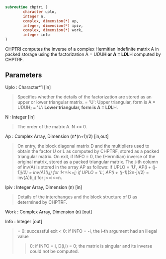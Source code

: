 ```fortran
subroutine chptri (
		character uplo,
		integer n,
		complex, dimension(*) ap,
		integer, dimension(*) ipiv,
		complex, dimension(*) work,
		integer info
)
```

 CHPTRI computes the inverse of a complex Hermitian indefinite matrix
 A in packed storage using the factorization A = U*D*U**H or
 A = L*D*L**H computed by CHPTRF.

## Parameters
Uplo : Character*1 [in]
> Specifies whether the details of the factorization are stored
> as an upper or lower triangular matrix.
> = 'U':  Upper triangular, form is A = U*D*U**H;
> = 'L':  Lower triangular, form is A = L*D*L**H.

N : Integer [in]
> The order of the matrix A.  N >= 0.

Ap : Complex Array, Dimension (n*(n+1)/2) [in,out]
> On entry, the block diagonal matrix D and the multipliers
> used to obtain the factor U or L as computed by CHPTRF,
> stored as a packed triangular matrix.
> On exit, if INFO = 0, the (Hermitian) inverse of the original
> matrix, stored as a packed triangular matrix. The j-th column
> of inv(A) is stored in the array AP as follows:
> if UPLO = 'U', AP(i + (j-1)*j/2) = inv(A)(i,j) for 1<=i<=j;
> if UPLO = 'L',
> AP(i + (j-1)*(2n-j)/2) = inv(A)(i,j) for j<=i<=n.

Ipiv : Integer Array, Dimension (n) [in]
> Details of the interchanges and the block structure of D
> as determined by CHPTRF.

Work : Complex Array, Dimension (n) [out]

Info : Integer [out]
> = 0: successful exit
> < 0: if INFO = -i, the i-th argument had an illegal value
> > 0: if INFO = i, D(i,i) = 0; the matrix is singular and its
> inverse could not be computed.

